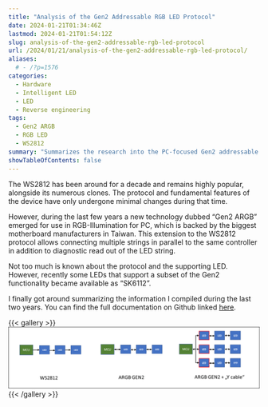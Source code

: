 ```yaml
---
title: "Analysis of the Gen2 Addressable RGB LED Protocol"
date: 2024-01-21T01:34:46Z
lastmod: 2024-01-21T01:54:12Z
slug: analysis-of-the-gen2-addressable-rgb-led-protocol
url: /2024/01/21/analysis-of-the-gen2-addressable-rgb-led-protocol/
aliases:
  # - /?p=1576
categories:
  - Hardware
  - Intelligent LED
  - LED
  - Reverse engineering
tags:
  - Gen2 ARGB
  - RGB LED
  - WS2812
summary: "Summarizes the research into the PC-focused Gen2 addressable RGB extension to the WS2812 protocol, covering the motivation for parallel string drive, basic signaling additions, and the diagnostic readback channel. The post introduces the newly available SK6112 LEDs, links to the full GitHub write-up, and includes a topology diagram that shows how Gen2 controllers fan out power, data, and return lines to multiple fixtures."
showTableOfContents: false
---
```

The WS2812 has been around for a decade and remains highly popular, alongside its numerous clones. The protocol and fundamental features of the device have only undergone minimal changes during that time.

However, during the last few years a new technology dubbed “Gen2 ARGB” emerged for use in RGB-Illumination for PC, which is backed by the biggest motherboard manufacturers in Taiwan. This extension to the WS2812 protocol allows connecting multiple strings in parallel to the same controller in addition to diagnostic read out of the LED string.

Not too much is known about the protocol and the supporting LED. However, recently some LEDs that support a subset of the Gen2 functionality became available as “SK6112”.

I finally got around summarizing the information I compiled during the last two years. You can find the full documentation on Github linked [here](https://github.com/cpldcpu/Gen2-Addressable-RGB/blob/main/docs/Gen2_ARGB_protocol_analysis.md).

{{< gallery >}}
  <img src="gen2_topology.png" alt="" />
{{< /gallery >}}
